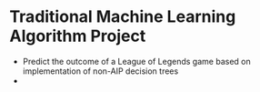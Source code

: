 # Traditional Machine Learning Algorithm Project
* Predict the outcome of a League of Legends game based on implementation of non-AIP decision trees
* 
